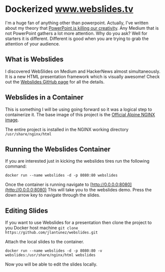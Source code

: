 # Dockerized www.webslides.tv

I'm a huge fan of anything other than powerpoint. Actually, I've written about my theory that [PowerPoint is killing our creativity](https://medium.com/matterhorn/ban-powerpoint-before-it-kills-our-creativity-6477b4c5b9ab#.ce1t4c9pl). Any Medium that is not PowerPoint gathers a lot more attention. Why do you ask? Well for starters it is different. Different is good when you are trying to grab the attention of your audience.

## What is Webslides
I discovered WebSlides on Medium and HackerNews almost simultaneously. It is a new HTML presentation framework which is visually awesome! Check out the [Webslides GitHub page](https://github.com/jlantunez/webslides) for all the details.

## Webslides in a Container
This is something I will be using going forward so it was a logical step to containerize it.  The base image of this project is the [Official Alpine NGINX image](https://hub.docker.com/_/nginx/).

The entire project is installed in the NGINX working directory `/usr/share/nginx/html`

## Running the Webslides Container
If you are interested just in kicking the webslides tires run the following command:

`docker run --name webslides -d -p 8080:80 webslides`

Once the container is running navigate to [http://0.0.0.0:8080](http://0.0.0.0:8080) This will take you to the webslides demo. Press the down arrow key to navigate through the slides.

## Editing Slides
If you want to use Webslides for a presentation then clone the project to you Docker host machine `git clone https://github.com/jlantunez/webslides.git`

Attach the local slides to the container.

`docker run --name webslides -d -p 8080:80 -v webslides:/usr/share/nginx/html webslides`

Now you will be able to edit the slides locally.
